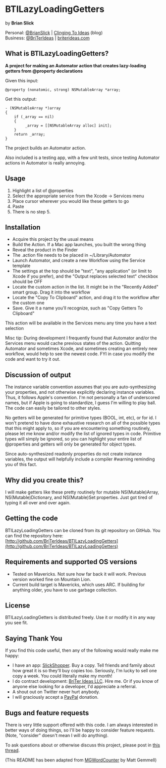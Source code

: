 # BTILazyLoadingGetters
by **Brian Slick**

Personal: [@BrianSlick](http://twitter.com/BrianSlick) | [Clinging To Ideas](http://clingingtoideas.blogspot.com) (blog)  
Business: [@BriTerIdeas](http://twitter.com/BriTerIdeas) | [briterideas.com](http://briterideas.com)


## What is BTILazyLoadingGetters?

**A project for making an Automator action that creates lazy-loading getters from @property declarations**

Given this input:

```
@property (nonatomic, strong) NSMutableArray *array;
```     
Get this output:

```
- (NSMutableArray *)array
{
    if (_array == nil)
    {
         _array = [[NSMutableArray alloc] init];
    }
    return _array;
}
``` 
     
The project builds an Automator action.

Also included is a testing app, with a few unit tests, since testing Automator actions in Automator is really annoying.


## Usage

1. Highlight a list of @properties
2. Select the appropriate service from the Xcode -> Services menu
3. Place cursor wherever you would like these getters to go
4. Paste
5. There is no step 5.


## Installation

- Acquire this project by the usual means
- Build the Action.  If a Mac app launches, you built the wrong thing
- Reveal the product in the Finder
- The .action file needs to be placed in ~/Library/Automator
- Launch Automator, and create a new Workflow using the Service template
- The settings at the top should be "text", "any application" (or limit to Xcode if you prefer), and the "Output replaces selected text" checkbox should be OFF
- Locate the custom action in the list. It might be in the "Recently Added" smart group.  Drag it into the workflow
- Locate the "Copy To Clipboard" action, and drag it to the workflow after the custom one
- Save. Give it a name you'll recognize, such as "Copy Getters To Clipboard"

This action will be available in the Services menu any time you have a text selection

Misc tip: During development I frequently found that Automator and/or the Services menu would cache previous states of the action.  Quitting Automator and sometimes Xcode, and sometimes creating an entirely new workflow, would help to see the newest code. FYI in case you modify the code and want to try it out.


## Discussion of output

The instance variable convention assumes that you are auto-synthesizing your properties, and not otherwise explicitly declaring instance variables. Thus, it follows Apple's convention. I'm not personally a fan of underscored names, but if Apple is going to standardize, I guess I'm willing to play ball. The code can easily be tailored to other styles.

No getters will be generated for primitive types (BOOL, int, etc), or for id. I won't pretend to have done exhaustive research on all of the possible types that this might apply to, so if you are encountering something routinely, please let me know and/or modify the list of ignored types in code. Primitive types will simply be ignored, so you can highlight your entire list of @properties and getters will only be generated for object types.

Since auto-synthesized readonly properties do not create instance variables, the output will helpfully include a compiler #warning reminding you of this fact.


## Why did you create this?

I will make getters like these pretty routinely for mutable NS(Mutable)Array, NS(Mutable)Dictionary, and NS(Mutable)Set properties.  Just got tired of typing it all over and over again.


## Getting the code

BTILazyLoadingGetters can be cloned from its git repository on GitHub. You can find the repository here: [http://github.com/BriTerIdeas/BTILazyLoadingGetters](http://github.com/BriTerIdeas/BTILazyLoadingGetters)


## Requirements and supported OS versions

- Tested on Mavericks.  Not sure how far back it will work.  Previous version worked fine on Mountain Lion.
- Current build target is Mavericks, which uses ARC.  If building for anything older, you have to use garbage collection.


## License

BTILazyLoadingGetters is distributed freely.  Use it or modify it in any way you see fit.


## Saying Thank You

If you find this code useful, then any of the following would really make me happy:

- I have an app: [SlickShopper](https://itunes.apple.com/us/app/slickshopper-2/id434077651?mt=8). Buy a copy. Tell friends and family about how great it is so they'll buy copies too.  Seriously, I'm lucky to sell one copy a week.  You could literally make my month!
- I do contract development: [BriTer Ideas LLC](http://www.briterideas.com/services.shtml). Hire me. Or if you know of anyone else looking for a developer, I'd appreciate a referral.
- A shout out on Twitter never hurt anybody.
- I will graciously accept a [PayPal](http://bit.ly/AW4Cc) donation.


## Bugs and feature requests

There is very little support offered with this code.  I am always interested in better ways of doing things, so I'll be happy to consider feature requests.  (Note, "consider" doesn't mean I will do anything).

To ask questions about or otherwise discuss this project, please post in [this thread](http://iphonedevsdk.com/forum/iphone-sdk-development/112883-free-utility-for-lazy-loading-getters.html).

(This README has been adapted from [MGWordCounter](https://github.com/mattgemmell/MGWordCounter) by Matt Gemmell)
